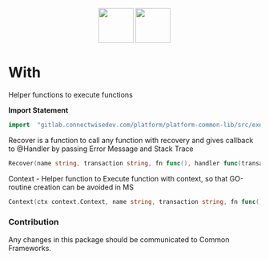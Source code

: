 <p align="center">
<img height=70px src="docs/images/continuum-logo.png">
<img height=70px src="docs/images/Go-Logo_Blue.png">
</p>

# With

Helper functions to execute functions

**Import Statement**

```go
import	"gitlab.connectwisedev.com/platform/platform-common-lib/src/exec/with"
```

Recover is a function to call any function with recovery and gives callback to @Handler by passing Error Message and Stack Trace

```go
Recover(name string, transaction string, fn func(), handler func(transaction string, err error))
```

Context - Helper function to Execute function with context, so that GO-routine creation can be avoided in MS

```go
Context(ctx context.Context, name string, transaction string, fn func() error) error
```

### Contribution

Any changes in this package should be communicated to Common Frameworks.
